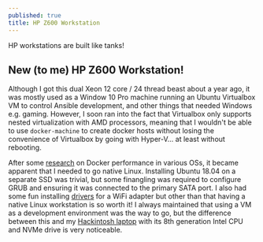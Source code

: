 ```yaml
---
published: true
title: HP Z600 Workstation
---
```

HP workstations are built like tanks!

## New (to me) HP Z600 Workstation!

Although I got this dual Xeon 12 core / 24 thread beast about a year ago, it was mostly used as a Window 10 Pro machine running an Ubuntu Virtualbox VM to control Ansible development, and other things that needed Windows e.g. gaming. However, I soon ran into the fact that Virtualbox only supports nested virtualization with AMD processors, meaning that I wouldn't be able to use `docker-machine` to create docker hosts without losing the convenience of Virtualbox by going with Hyper-V... at least without rebooting.

After some [research](https://www.reddit.com/r/docker/comments/7xvlye/docker_for_macwindows_performances_vs_linux/) on Docker performance in various OSs, it became apparent that I needed to go native Linux. Installing Ubuntu 18.04 on a separate SSD was trivial, but some finangling was required to configure GRUB and ensuring it was connected to the primary SATA port. I also had some fun installing [drivers](https://github.com/abperiasamy/rtl8812AU_8821AU_linux) for a WiFi adapter but other than that having a native Linux workstation is so worth it! I always maintained that using a VM as a development environment was the way to go, but the difference between this and my [Hackintosh laptop](https://github.com/daliansky/XiaoMi-Pro-Hackintosh) with its 8th generation Intel CPU and NVMe drive is very noticeable.
